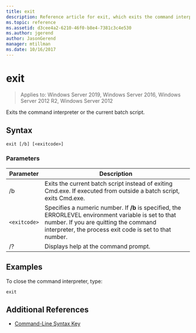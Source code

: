 ```yaml
---
title: exit
description: Reference article for exit, which exits the command interpreter.
ms.topic: reference
ms.assetid: d3cee4a2-6210-46f0-b8e4-7381c3c4e530
ms.author: jgerend
author: JasonGerend
manager: mtillman
ms.date: 10/16/2017
---
```


# exit

> Applies to: Windows Server 2019, Windows Server 2016, Windows Server 2012 R2, Windows Server 2012

Exits the command interpreter or the current batch script.

## Syntax

```
exit [/b] [<exitcode>]
```

### Parameters

| Parameter | Description |
| --------- | ----------- |
| /b | Exits the current batch script instead of exiting Cmd.exe. If executed from outside a batch script, exits Cmd.exe. |
| `<exitcode>` | Specifies a numeric number. If **/b** is specified, the ERRORLEVEL environment variable is set to that number. If you are quitting the command interpreter, the process exit code is set to that number. |
| /? | Displays help at the command prompt. |

## Examples

To close the command interpreter, type:

```
exit
```

## Additional References

- [Command-Line Syntax Key](command-line-syntax-key.md)
